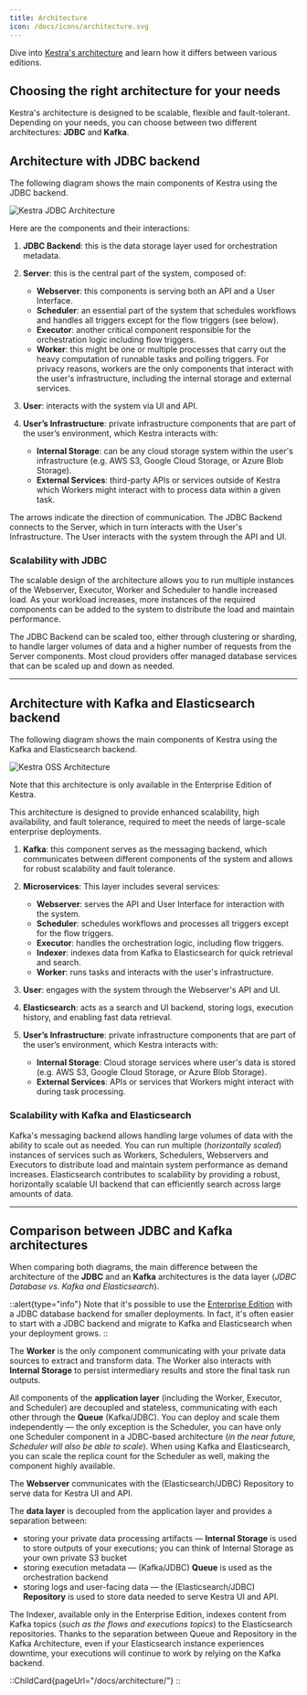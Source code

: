 ```yaml
---
title: Architecture
icon: /docs/icons/architecture.svg
---
```


Dive into [Kestra's architecture](../07.architecture/index.md) and learn how it differs between various editions.

## Choosing the right architecture for your needs

Kestra's architecture is designed to be scalable, flexible and fault-tolerant. Depending on your needs, you can choose between two different architectures: **JDBC** and **Kafka**.

## Architecture with JDBC backend

The following diagram shows the main components of Kestra using the JDBC backend.

![Kestra JDBC Architecture](../../architecture/jdbc.png "Kestra Architecture")

Here are the components and their interactions:

1. **JDBC Backend**: this is the data storage layer used for orchestration metadata.

2. **Server**: this is the central part of the system, composed of:
   - **Webserver**: this components is serving both an API and a User Interface.
   - **Scheduler**: an essential part of the system that schedules workflows and handles all triggers except for the flow triggers (see below).
   - **Executor**: another critical component responsible for the orchestration logic including flow triggers.
   - **Worker**: this might be one or multiple processes that carry out the heavy computation of runnable tasks and polling triggers. For privacy reasons, workers are the only components that interact with the user's infrastructure, including the internal storage and external services.

3. **User**: interacts with the system via UI and API.

4. **User’s Infrastructure**: private infrastructure components that are part of the user’s environment, which Kestra interacts with:
   - **Internal Storage**: can be any cloud storage system within the user's infrastructure (e.g. AWS S3, Google Cloud Storage, or Azure Blob Storage).
   - **External Services**: third-party APIs or services outside of Kestra which Workers might interact with to process data within a given task.

The arrows indicate the direction of communication. The JDBC Backend connects to the Server, which in turn interacts with the User's Infrastructure. The User interacts with the system through the API and UI.

### Scalability with JDBC

The scalable design of the architecture allows you to run multiple instances of the Webserver, Executor, Worker and Scheduler to handle increased load. As your workload increases, more instances of the required components can be added to the system to distribute the load and maintain performance.

The JDBC Backend can be scaled too, either through clustering or sharding, to handle larger volumes of data and a higher number of requests from the Server components. Most cloud providers offer managed database services that can be scaled up and down as needed.

---

## Architecture with Kafka and Elasticsearch backend

The following diagram shows the main components of Kestra using the Kafka and Elasticsearch backend.

![Kestra OSS Architecture](../../architecture/kafka.png "Kestra Architecture")

Note that this architecture is only available in the Enterprise Edition of Kestra.

This architecture is designed to provide enhanced scalability, high availability, and fault tolerance, required to meet the needs of large-scale enterprise deployments.

1. **Kafka**: this component serves as the messaging backend, which communicates between different components of the system and allows for robust scalability and fault tolerance.

2. **Microservices**: This layer includes several services:
   - **Webserver**: serves the API and User Interface for interaction with the system.
   - **Scheduler**: schedules workflows and processes all triggers except for the flow triggers.
   - **Executor**: handles the orchestration logic, including flow triggers.
   - **Indexer**: indexes data from Kafka to Elasticsearch for quick retrieval and search.
   - **Worker**: runs tasks and interacts with the user's infrastructure.

3. **User**: engages with the system through the Webserver's API and UI.

4. **Elasticsearch**: acts as a search and UI backend, storing logs, execution history, and enabling fast data retrieval.

5. **User’s Infrastructure**: private infrastructure components that are part of the user’s environment, which Kestra interacts with:
   - **Internal Storage**: Cloud storage services where user's data is stored (e.g. AWS S3, Google Cloud Storage, or Azure Blob Storage).
   - **External Services**: APIs or services that Workers might interact with during task processing.

### Scalability with Kafka and Elasticsearch
Kafka's messaging backend allows handling large volumes of data with the ability to scale out as needed. You can run multiple (_horizontally scaled_) instances of services such as Workers, Schedulers, Webservers and Executors to distribute load and maintain system performance as demand increases. Elasticsearch contributes to scalability by providing a robust, horizontally scalable UI backend that can efficiently search across large amounts of data.

---

## Comparison between JDBC and Kafka architectures

When comparing both diagrams, the main difference between the architecture of the **JDBC** and an **Kafka** architectures is the data layer (_JDBC Database vs. Kafka and Elasticsearch_).

::alert{type="info"}
Note that it's possible to use the [Enterprise Edition](/pricing) with a JDBC database backend for smaller deployments. In fact, it's often easier to start with a JDBC backend and migrate to Kafka and Elasticsearch when your deployment grows.
::

The **Worker** is the only component communicating with your private data sources to extract and transform data. The Worker also interacts with **Internal Storage** to persist intermediary results and store the final task run outputs.

All components of the **application layer** (including the Worker, Executor, and Scheduler) are decoupled and stateless, communicating with each other through the **Queue** (Kafka/JDBC). You can deploy and scale them independently — the only exception is the Scheduler, you can have only one Scheduler component in a JDBC-based architecture (_in the near future, Scheduler will also be able to scale_). When using Kafka and Elasticsearch, you can scale the replica count for the Scheduler as well, making the component highly available.

The **Webserver** communicates with the (Elasticsearch/JDBC) Repository to serve data for Kestra UI and API.

The **data layer** is decoupled from the application layer and provides a separation between:
- storing your private data processing artifacts — **Internal Storage** is used to store outputs of your executions; you can think of Internal Storage as your own private S3 bucket
- storing execution metadata — (Kafka/JDBC) **Queue** is used as the orchestration backend
- storing logs and user-facing data — the (Elasticsearch/JDBC) **Repository** is used to store data needed to serve Kestra UI and API.

The Indexer, available only in the Enterprise Edition, indexes content from Kafka topics (_such as the flows and executions topics_) to the Elasticsearch repositories. Thanks to the separation between Queue and Repository in the Kafka Architecture, even if your Elasticsearch instance experiences downtime, your executions will continue to work by relying on the Kafka backend.

::ChildCard{pageUrl="/docs/architecture/"}
::